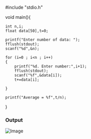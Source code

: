 #include "stdio.h"


void main(){

	int n,i;
	float data[50],t=0;

	printf("Enter number of data: ");
	fflush(stdout);
	scanf("%d",&n);

	for (i=0 ; i<n ; i++)
	{
		printf("%d. Enter number:",i+1);
		fflush(stdout);
		scanf("%f",&data[i]);
		t+=data[i];

	}

	printf("Average = %f",t/n);



}

### Output 

![Image](https://github.com/user-attachments/assets/1a861556-1ff5-4015-8d7a-8d441095fa5e)
